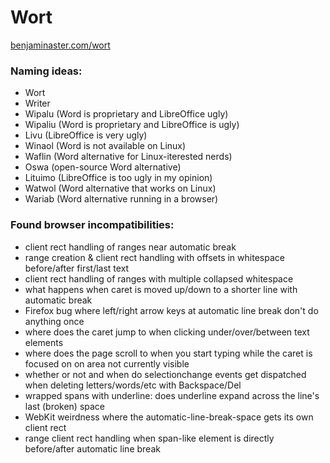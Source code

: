 
# Wort

[benjaminaster.com/wort](https://benjaminaster.com/wort/)

### Naming ideas:

- Wort
- Writer
- Wipalu (Word is proprietary and LibreOffice ugly)
- Wipaliu (Word is proprietary and LibreOffice is ugly)
- Livu (LibreOffice is very ugly)
- Winaol (Word is not available on Linux)
- Waflin (Word alternative for Linux-iterested nerds)
- Oswa (open-source Word alternative)
- Lituimo (LibreOffice is too ugly in my opinion)
- Watwol (Word alternative that works on Linux)
- Wariab (Word alternative running in a browser)

### Found browser incompatibilities:
- client rect handling of ranges near automatic break
- range creation & client rect handling with offsets in whitespace before/after first/last text
- client rect handling of ranges with multiple collapsed whitespace
- what happens when caret is moved up/down to a shorter line with automatic break
- Firefox bug where left/right arrow keys at automatic line break don't do anything once
- where does the caret jump to when clicking under/over/between text elements
- where does the page scroll to when you start typing while the caret is focused on on area not currently visible
- whether or not and when do selectionchange events get dispatched when deleting letters/words/etc with Backspace/Del
- wrapped spans with underline: does underline expand across the line's last (broken) space
- WebKit weirdness where the automatic-line-break-space gets its own client rect
- range client rect handling when span-like element is directly before/after automatic line break
